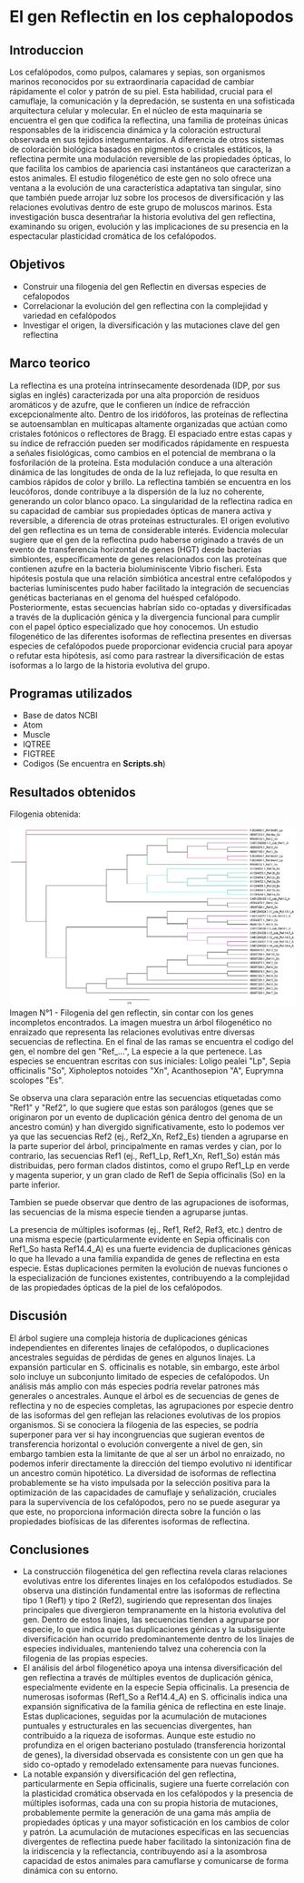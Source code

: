 # El gen Reflectin en los cephalopodos

## Introduccion

Los cefalópodos, como pulpos, calamares y sepias, son organismos marinos reconocidos por su extraordinaria capacidad de cambiar rápidamente el color y patrón de su piel. Esta habilidad, crucial para el camuflaje, la comunicación y la depredación, se sustenta en una sofisticada arquitectura celular y molecular. En el núcleo de esta maquinaria se encuentra el gen que codifica la reflectina, una familia de proteínas únicas responsables de la iridiscencia dinámica y la coloración estructural observada en sus tejidos integumentarios. A diferencia de otros sistemas de coloración biológica basados en pigmentos o cristales estáticos, la reflectina permite una modulación reversible de las propiedades ópticas, lo que facilita los cambios de apariencia casi instantáneos que caracterizan a estos animales. El estudio filogenético de este gen no solo ofrece una ventana a la evolución de una característica adaptativa tan singular, sino que también puede arrojar luz sobre los procesos de diversificación y las relaciones evolutivas dentro de este grupo de moluscos marinos. Esta investigación busca desentrañar la historia evolutiva del gen reflectina, examinando su origen, evolución y las implicaciones de su presencia en la espectacular plasticidad cromática de los cefalópodos.

## Objetivos

* Construir una filogenia del gen Reflectin en diversas especies de cefalopodos
* Correlacionar la evolución del gen reflectina con la complejidad y variedad en cefalópodos
* Investigar el origen, la diversificación y las mutaciones clave del gen reflectina

## Marco teorico 

La reflectina es una proteína intrínsecamente desordenada (IDP, por sus siglas en inglés) caracterizada por una alta proporción de residuos aromáticos y de azufre, que le confieren un índice de refracción excepcionalmente alto. Dentro de los iridóforos, las proteínas de reflectina se autoensamblan en multicapas altamente organizadas que actúan como cristales fotónicos o reflectores de Bragg. El espaciado entre estas capas y su índice de refracción pueden ser modificados rápidamente en respuesta a señales fisiológicas, como cambios en el potencial de membrana o la fosforilación de la proteína. Esta modulación conduce a una alteración dinámica de las longitudes de onda de la luz reflejada, lo que resulta en cambios rápidos de color y brillo. La reflectina también se encuentra en los leucóforos, donde contribuye a la dispersión de la luz no coherente, generando un color blanco opaco. La singularidad de la reflectina radica en su capacidad de cambiar sus propiedades ópticas de manera activa y reversible, a diferencia de otras proteínas estructurales.
El origen evolutivo del gen reflectina es un tema de considerable interés. Evidencia molecular sugiere que el gen de la reflectina pudo haberse originado a través de un evento de transferencia horizontal de genes (HGT) desde bacterias simbiontes, específicamente de genes relacionados con las proteínas que contienen azufre en la bacteria bioluminiscente Vibrio fischeri. Esta hipótesis postula que una relación simbiótica ancestral entre cefalópodos y bacterias luminiscentes pudo haber facilitado la integración de secuencias genéticas bacterianas en el genoma del huésped cefalópodo. Posteriormente, estas secuencias habrían sido co-optadas y diversificadas a través de la duplicación génica y la divergencia funcional para cumplir con el papel óptico especializado que hoy conocemos. Un estudio filogenético de las diferentes isoformas de reflectina presentes en diversas especies de cefalópodos puede proporcionar evidencia crucial para apoyar o refutar esta hipótesis, así como para rastrear la diversificación de estas isoformas a lo largo de la historia evolutiva del grupo.

## Programas utilizados

* Base de datos NCBI
* Atom
* Muscle
* IQTREE
* FIGTREE
* Codigos (Se encuentra en **Scripts.sh**)

## Resultados obtenidos

Filogenia obtenida:

![Filogenia obtenida](./Imagen.jpg)
Imagen N°1 - Filogenia del gen reflectin, sin contar con los genes incompletos encontrados. La imagen muestra un árbol filogenético no enraizado que representa las relaciones evolutivas entre diversas secuencias de reflectina. En el final de las ramas se encuentra el codigo del gen, el nombre del gen "Ref_...", La especie a la que pertenece. Las especies se encuentran escritas con sus iniciales: Loligo pealei "Lp", Sepia officinalis "So", Xipholeptos notoides "Xn", Acanthosepion "A", Euprymna scolopes "Es".

Se observa una clara separación entre las secuencias etiquetadas como "Ref1" y "Ref2", lo que sugiere que estas son parálogos (genes que se originaron por un evento de duplicación génica dentro del genoma de un ancestro común) y han divergido significativamente, esto lo podemos ver ya que las secuencias Ref2 (ej., Ref2_Xn, Ref2_Es) tienden a agruparse en la parte superior del árbol, principalmente en ramas verdes y cian, por lo contrario, las secuencias Ref1 (ej., Ref1_Lp, Ref1_Xn, Ref1_So) están más distribuidas, pero forman clados distintos, como el grupo Ref1_Lp en verde y magenta superior, y un gran clado de Ref1 de Sepia officinalis (So) en la parte inferior.

Tambien se puede observar que dentro de las agrupaciones de isoformas, las secuencias de la misma especie tienden a agruparse juntas.

La presencia de múltiples isoformas (ej., Ref1, Ref2, Ref3, etc.) dentro de una misma especie (particularmente evidente en Sepia officinalis con Ref1_So hasta Ref14.4_A) es una fuerte evidencia de duplicaciones génicas lo que ha llevado a una familia expandida de genes de reflectina en esta especie. Estas duplicaciones permiten la evolución de nuevas funciones o la especialización de funciones existentes, contribuyendo a la complejidad de las propiedades ópticas de la piel de los cefalópodos.

## Discusión

El árbol sugiere una compleja historia de duplicaciones génicas independientes en diferentes linajes de cefalópodos, o duplicaciones ancestrales seguidas de pérdidas de genes en algunos linajes. La expansión particular en S. officinalis es notable, sin embargo, este árbol solo incluye un subconjunto limitado de especies de cefalópodos. Un análisis más amplio con más especies podría revelar patrones más generales o ancestrales. 
Aunque el árbol es de secuencias de genes de reflectina y no de especies completas, las agrupaciones por especie dentro de las isoformas del gen reflejan las relaciones evolutivas de los propios organismos. Si se conociera la filogenia de las especies, se podría superponer para ver si hay incongruencias que sugieran eventos de transferencia horizontal o evolución convergente a nivel de gen, sin embargo tambien esta la limitante de que al ser un árbol no enraizado, no podemos inferir directamente la dirección del tiempo evolutivo ni identificar un ancestro común hipotético. 
La diversidad de isoformas de reflectina probablemente se ha visto impulsada por la selección positiva para la optimización de las capacidades de camuflaje y señalización, cruciales para la supervivencia de los cefalópodos, pero no se puede asegurar ya que este, no proporciona información directa sobre la función o las propiedades biofísicas de las diferentes isoformas de reflectina.

## Conclusiones

* La construcción filogenética del gen reflectina revela claras relaciones evolutivas entre los diferentes linajes en los cefalópodos estudiados. Se observa una distinción fundamental entre las isoformas de reflectina tipo 1 (Ref1) y tipo 2 (Ref2), sugiriendo que representan dos linajes principales que divergieron tempranamente en la historia evolutiva del gen. Dentro de estos linajes, las secuencias tienden a agruparse por especie, lo que indica que las duplicaciones génicas y la subsiguiente diversificación han ocurrido predominantemente dentro de los linajes de especies individuales, manteniendo talvez una coherencia con la filogenia de las propias especies. 
* El análisis del árbol filogenético apoya una intensa diversificación del gen reflectina a través de múltiples eventos de duplicación génica, especialmente evidente en la especie Sepia officinalis. La presencia de numerosas isoformas (Ref1_So a Ref14.4_A) en S. officinalis indica una expansión significativa de la familia génica de reflectina en este linaje. Estas duplicaciones, seguidas por la acumulación de mutaciones puntuales y estructurales en las secuencias divergentes, han contribuido a la riqueza de isoformas. Aunque este estudio no profundiza en el origen bacteriano postulado (transferencia horizontal de genes), la diversidad observada es consistente con un gen que ha sido co-optado y remodelado extensamente para nuevas funciones.
* La notable expansión y diversificación del gen reflectina, particularmente en Sepia officinalis, sugiere una fuerte correlación con la plasticidad cromática observada en los cefalópodos y la presencia de múltiples isoformas, cada una con su propia historia de mutaciones, probablemente permite la generación de una gama más amplia de propiedades ópticas y una mayor sofisticación en los cambios de color y patrón. La acumulación de mutaciones específicas en las secuencias divergentes de reflectina puede haber facilitado la sintonización fina de la iridiscencia y la reflectancia, contribuyendo así a la asombrosa capacidad de estos animales para camuflarse y comunicarse de forma dinámica con su entorno. 
